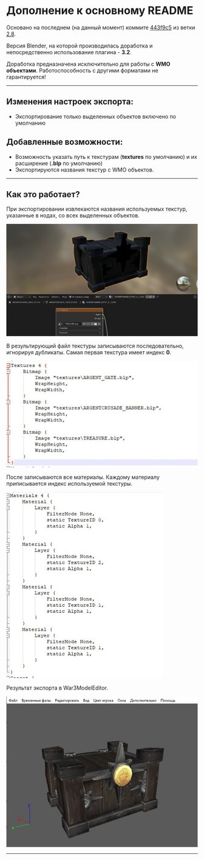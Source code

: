# Дополнение к основному README
Основано на последнем (на данный момент) коммите [443f9c5][1] из ветки [2.8][2].

Версия Blender, на которой производилась доработка и непосредственно использование плагина - __3.2__.

Доработка предназначена исключительно для работы с __WMO объектами__.
Работоспособность с другими форматами не гарантируется!

---
## Изменения настроек экспорта:
- Экспортирование только выделенных объектов включено по умолчанию

## Добавленные возможности:
- Возможность указать путь к текстурам (__textures__ по умолчанию) и их расширение (__.blp__ по умолчанию)
- Экспортируются названия текстур с WMO объектов.

---
## Как это работает?

При экспортировании извлекаются названия используемых текстур, указанные в нодах,
со всех выделенных объектов.

![truncate](<./images/Truncate Name.jpg>)

В результирующий файл текстуры записываются последовательно, игнорируя дубликаты.
Самая первая текстура имеет индекс __0__.

![textures](<./images/Exported Textures.jpg>)

После записываются все материалы. Каждому материалу приписывается индекс используемой текстуры.

![textures](<./images/Exported Materials.jpg>)

Результат экспорта в War3ModelEditor.

![textures](<./images/Export Result.jpg>)

---
[1]: https://github.com/khalv/mdl-exporter/commit/443f9c52ff0905cd0180fd7e5630f84707c07ba7
[2]: https://github.com/khalv/mdl-exporter/tree/2.8
